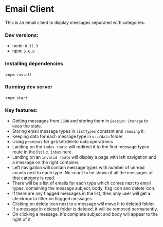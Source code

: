 # Email Client

This is an email client to display messages separated with categories.
### Dev versions:
  - node: `8.11.3`
  - npm: `5.6.0`
### Installing dependencies
\>`npm install`
### Running dev server
\>`npm start`
### Key features:
   - Getting messages from `JSON` and storing them in `Session Storage` to keep the state.
   - Storing email message types in `listTypes` constant and `reusing` it.
   - Keeping data for each message type in `src/data` folder
   - Using `promises` for get/set/delete data operatrions
   - Landing on the `index route` will redirect it to the first message types route in the list i.e. `inbox` here.
   - Landing on an `invalid route` will display a page with left navigation and a message on the right container.
   - Left navigation will contain message types with number of unread counts next to each type. No count to be shown if all the messages of that category is read.
   - There will be a list of emails for each type which comes next to email types, containing the message subject, body, flag icon and delete icon. 
   - If there are any flagged messages in the list, then only user will get a checkbox to filter on flagged messages.
   - Clicking on delete icon next to a message will move it to deleted folder. If a message in deleted folder is deleted, it will be removed permanently.
   - On clicking a message, it's complete subject and body will appear to the right of it.